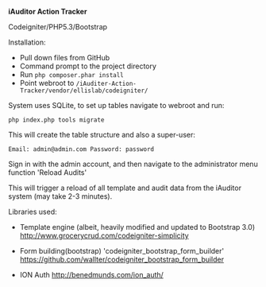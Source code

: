 **iAuditor Action Tracker**

Codeigniter/PHP5.3/Bootstrap

Installation:
- Pull down files from GitHub
- Command prompt to the project directory
- Run `php composer.phar install`
- Point webroot to `/iAuditer-Action-Tracker/vendor/ellislab/codeigniter/`

System uses SQLite, to set up tables navigate to webroot and run:

`php index.php tools migrate`

This will create the table structure and also a super-user:

`Email: admin@admin.com
Password: password`

Sign in with the admin account, and then navigate to the administrator menu function
'Reload Audits'

This will trigger a reload of all template and audit data from the iAuditor system (may take 2-3 minutes).



Libraries used:
- Template engine (albeit, heavily modified and updated to Bootstrap 3.0)
http://www.grocerycrud.com/codeigniter-simplicity

- Form building(bootstrap) 'codeigniter_bootstrap_form_builder'
https://github.com/wallter/codeigniter_bootstrap_form_builder

- ION Auth
http://benedmunds.com/ion_auth/



